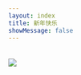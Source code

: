 ```yaml
---
layout: index
title: 新年快乐
showMessage: false
---
```


<img style="margin:20px 0" src="/blog/img/zhaoliying-home.jpg" />
